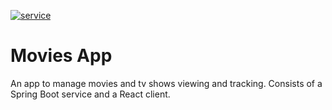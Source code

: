 [![service](https://github.com/jahid90/movies-app/actions/workflows/service.yml/badge.svg)](https://github.com/jahid90/movies-app/actions/workflows/service.yml)

# Movies App

An app to manage movies and tv shows viewing and tracking.
Consists of a Spring Boot service and a React client.

